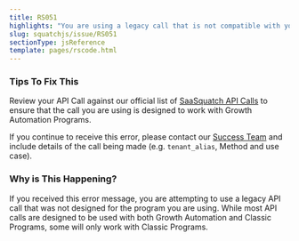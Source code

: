 ```yaml
---
title: RS051
highlights: "You are using a legacy call that is not compatible with your Growth Automation Program."
slug: squatchjs/issue/RS051
sectionType: jsReference
template: pages/rscode.html
---
```


### Tips To Fix This

Review your API Call against our official list of [SaaSquatch API Calls](/api/methods) to ensure that the call you are using is designed to work with Growth Automation Programs.

If you continue to receive this error, please contact our [Success Team](mailto:success@referralsaasquatch.com) and include details of the call being made (e.g. `tenant_alias`, Method and use case).

### Why is This Happening?

If you received this error message, you are attempting to use a legacy API call that was not designed for the program you are using. While most API calls are designed to be used with both Growth Automation and Classic Programs, some will only work with Classic Programs.
